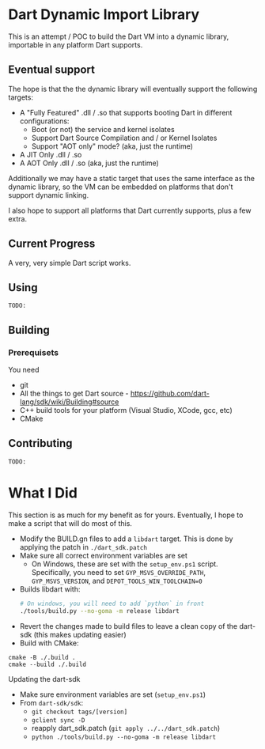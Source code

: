 # Dart Dynamic Import Library

This is an attempt / POC to build the Dart VM into a dynamic library, importable in any platform Dart supports.

## Eventual support

The hope is that the the dynamic library will eventually support the following targets:
* A "Fully Featured" .dll / .so that supports booting Dart in different configurations:
  * Boot (or not) the service and kernel isolates
  * Support Dart Source Compilation and / or Kernel Isolates
  * Support "AOT only" mode? (aka, just the runtime)
* A JIT Only .dll / .so
* A AOT Only .dll / .so (aka, just the runtime)

Additionally we may have a static target that uses the same interface as the dynamic library, so the VM can be embedded on platforms that don't support dynamic linking.

I also hope to support all platforms that Dart currently supports, plus a few extra.

## Current Progress

A very, very simple Dart script works.

## Using

`TODO:`

## Building

### Prerequisets
You need
* git
* All the things to get Dart source - https://github.com/dart-lang/sdk/wiki/Building#source
* C++ build tools for your platform (Visual Studio, XCode, gcc, etc)
* CMake

## Contributing

`TODO:`

# What I Did

This section is as much for my benefit as for yours. Eventually, I hope to make a script that will do most of this.

* Modify the BUILD.gn files to add a `libdart` target. This is done by applying the patch in `./dart_sdk.patch`
* Make sure all correct environment variables are set
  * On Windows, these are set with the `setup_env.ps1` script. Specifically, you need to set `GYP_MSVS_OVERRIDE_PATH`, `GYP_MSVS_VERSION`, and `DEPOT_TOOLS_WIN_TOOLCHAIN=0`
* Builds libdart with:
  ```bash
  # On windows, you will need to add `python` in front
  ./tools/build.py --no-goma -m release libdart
  ```
* Revert the changes made to build files to leave a clean copy of the dart-sdk (this makes updating easier)
* Build with CMake:
```
cmake -B ./.build .
cmake --build ./.build
```

Updating the dart-sdk
* Make sure environment variables are set (`setup_env.ps1`)
* From `dart-sdk/sdk`:
  * `git checkout tags/[version]`
  * `gclient sync -D`
  * reapply dart_sdk.patch (`git apply ../../dart_sdk.patch`)
  * `python ./tools/build.py --no-goma -m release libdart`
